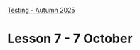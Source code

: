 [Testing - Autumn 2025](https://github.com/arturomorarioja-kea/SD_Testing_E25/blob/main/README.md)

# Lesson 7 - 7 October

[-> download Agile and Testing slides]: #

[-> at some point discuss 1MA groups]: #

[## Exercise solutions]: #
[Webshop:]: #
[- Selenium WebDriver for Python and Firefox(https://github.com/arturomorarioja/webshop_selenium_py_e2e)]: #
[- Cypress(https://github.com/arturomorarioja/js_webshop_e2e_tests)]: #
[- Playwright for JavaScript(https://github.com/arturomorarioja/js_webshop_playwright_tests)]: #

[## In-class exercises]: #

[### Acceptance Testing]: #
[Write an acceptance test procedure for logging in to Itslearning.]: #
[Work in groups of 5 or 6.]: #
[Upload your design to our Teams channel (folder `Acceptance Testing exercise`) in your preferred format (xlsx, pdf, docx).]: #

[### Test-Driven Development]: #
[Words(https://github.com/arturomorarioja-ek/SD_Testing_E25/blob/main/Lesson07/01%20Words.md)]: #

[## Class takeaways]: #
[Check out the following slides on Itslearning and associated materials]: #
[- **Acceptance Testing**]: #
[  - Also familiarise yourselves with the following sample documents]: #
[    - Test case template(https://github.com/arturomorarioja-ek/SD_Testing_E25/blob/main/Lesson07/Test%20Case%20template.xlsx)]: #
[    - Acceptance Test checklist(https://github.com/arturomorarioja-ek/SD_Testing_E25/blob/main/Lesson07/Acceptance%20Test%20checklist.xlsx)]: #
[- **Agile and Testing**]: #
[  - Download the free e-book *Scrum and XP from the Trenches. How We Do Scrum*, 2nd ed.(https://www.infoq.com/minibooks/scrum-xp-from-the-trenches-2/) (Henrik Kniberg, 2015). Focus specifically in the chapter "How we do testing" (pp. 115-128)]: #
[- **Test-Driven Development]: #
[  - LinkedIn Learning videos illustrating the process:]: #
[    - *Unit Testing and Test Driven Development in Python* (Richard Wells, 2018)]: #
[      - Example TDD session: The FizzBuzz Kata(https://www.linkedin.com/learning/unit-testing-and-test-driven-development-in-python/example-tdd-session-the-fizzbuzz-kata)]: #
[    - *Programming Foundations: Test-Driven Development* (Neelam Dwivedi, 2024)]: #
[      - 01 Writing Test Cases(https://www.linkedin.com/learning/programming-foundations-test-driven-development-2/writing-test-cases)]: #
[      - 02 TDD and Agile(https://www.linkedin.com/learning/programming-foundations-test-driven-development-2/tdd-and-agile)]: #
[      - 03 Where to Start?(https://www.linkedin.com/learning/programming-foundations-test-driven-development-2/where-to-start)]: #
[      - 04 The Iterative Red-Green-Refactor Cycle(https://www.linkedin.com/learning/programming-foundations-test-driven-development-2/the-iterative-red-green-refactor-cycle)]: #
[      - 05 Refactor to Improve the Design(https://www.linkedin.com/learning/programming-foundations-test-driven-development-2/refactor-to-improve-the-design)]: #
[      - 06 Challenge: Functionality(https://www.linkedin.com/learning/programming-foundations-test-driven-development-2/2915490)]: #
[      - 07 Solution: Functionality(https://www.linkedin.com/learning/programming-foundations-test-driven-development-2/2915491)]: #

[## Homework]: #
[- Keep working on the First Mandatory Assignment]: #
[- Finish pending exercises regardless of topic]: #
[- Practice everything covered so far in the subject]: #
